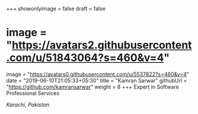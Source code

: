 +++
showonlyimage = false
draft = false
# image = "https://avatars2.githubusercontent.com/u/51843064?s=460&v=4"
image = "https://avatars0.githubusercontent.com/u/5537822?s=460&v=4"
date = "2019-06-10T21:05:33+05:30"
title = "Kamran Sarwar"
githubUrl = "https://github.com/kamransarwar"
weight = 8
+++
Expert in Software Professional Services

*Karachi, Pakistan*

<!--more-->